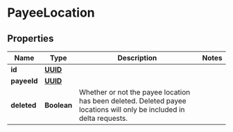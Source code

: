 
# PayeeLocation

## Properties
Name | Type | Description | Notes
------------ | ------------- | ------------- | -------------
**id** | [**UUID**](UUID.md) |  | 
**payeeId** | [**UUID**](UUID.md) |  | 
**deleted** | **Boolean** | Whether or not the payee location has been deleted.  Deleted payee locations will only be included in delta requests. | 



